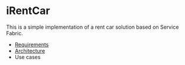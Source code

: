 # iRentCar
This is a simple implementation of a rent car solution based on Service Fabric.

* [Requirements](Documentation%2FRequirements.md)
* [Architecture](Documentation%2FArchitecture.md)
* Use cases


